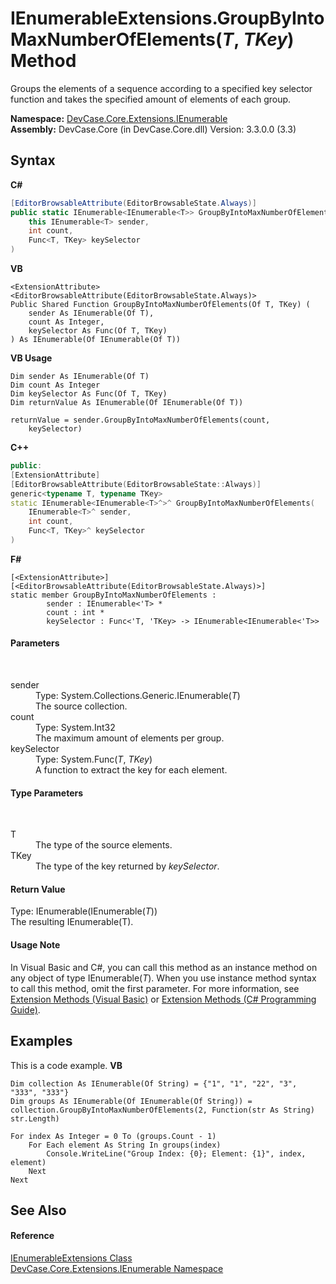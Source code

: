 # IEnumerableExtensions.GroupByIntoMaxNumberOfElements(*T*, *TKey*) Method 
 

Groups the elements of a sequence according to a specified key selector function and takes the specified amount of elements of each group.

**Namespace:**&nbsp;<a href="N_DevCase_Core_Extensions_IEnumerable">DevCase.Core.Extensions.IEnumerable</a><br />**Assembly:**&nbsp;DevCase.Core (in DevCase.Core.dll) Version: 3.3.0.0 (3.3)

## Syntax

**C#**<br />
``` C#
[EditorBrowsableAttribute(EditorBrowsableState.Always)]
public static IEnumerable<IEnumerable<T>> GroupByIntoMaxNumberOfElements<T, TKey>(
	this IEnumerable<T> sender,
	int count,
	Func<T, TKey> keySelector
)

```

**VB**<br />
``` VB
<ExtensionAttribute>
<EditorBrowsableAttribute(EditorBrowsableState.Always)>
Public Shared Function GroupByIntoMaxNumberOfElements(Of T, TKey) ( 
	sender As IEnumerable(Of T),
	count As Integer,
	keySelector As Func(Of T, TKey)
) As IEnumerable(Of IEnumerable(Of T))
```

**VB Usage**<br />
``` VB Usage
Dim sender As IEnumerable(Of T)
Dim count As Integer
Dim keySelector As Func(Of T, TKey)
Dim returnValue As IEnumerable(Of IEnumerable(Of T))

returnValue = sender.GroupByIntoMaxNumberOfElements(count, 
	keySelector)
```

**C++**<br />
``` C++
public:
[ExtensionAttribute]
[EditorBrowsableAttribute(EditorBrowsableState::Always)]
generic<typename T, typename TKey>
static IEnumerable<IEnumerable<T>^>^ GroupByIntoMaxNumberOfElements(
	IEnumerable<T>^ sender, 
	int count, 
	Func<T, TKey>^ keySelector
)
```

**F#**<br />
``` F#
[<ExtensionAttribute>]
[<EditorBrowsableAttribute(EditorBrowsableState.Always)>]
static member GroupByIntoMaxNumberOfElements : 
        sender : IEnumerable<'T> * 
        count : int * 
        keySelector : Func<'T, 'TKey> -> IEnumerable<IEnumerable<'T>> 

```


#### Parameters
&nbsp;<dl><dt>sender</dt><dd>Type: System.Collections.Generic.IEnumerable(*T*)<br />The source collection.</dd><dt>count</dt><dd>Type: System.Int32<br />The maximum amount of elements per group.</dd><dt>keySelector</dt><dd>Type: System.Func(*T*, *TKey*)<br />A function to extract the key for each element.</dd></dl>

#### Type Parameters
&nbsp;<dl><dt>T</dt><dd>The type of the source elements.</dd><dt>TKey</dt><dd>The type of the key returned by *keySelector*.</dd></dl>

#### Return Value
Type: IEnumerable(IEnumerable(*T*))<br />The resulting IEnumerable(T).

#### Usage Note
In Visual Basic and C#, you can call this method as an instance method on any object of type IEnumerable(*T*). When you use instance method syntax to call this method, omit the first parameter. For more information, see <a href="https://docs.microsoft.com/dotnet/visual-basic/programming-guide/language-features/procedures/extension-methods">Extension Methods (Visual Basic)</a> or <a href="https://docs.microsoft.com/dotnet/csharp/programming-guide/classes-and-structs/extension-methods">Extension Methods (C# Programming Guide)</a>.

## Examples
This is a code example. 
**VB**<br />
``` VB
Dim collection As IEnumerable(Of String) = {"1", "1", "22", "3", "333", "333"}
Dim groups As IEnumerable(Of IEnumerable(Of String)) = collection.GroupByIntoMaxNumberOfElements(2, Function(str As String) str.Length)

For index As Integer = 0 To (groups.Count - 1)
    For Each element As String In groups(index)
        Console.WriteLine("Group Index: {0}; Element: {1}", index, element)
    Next
Next
```


## See Also


#### Reference
<a href="T_DevCase_Core_Extensions_IEnumerable_IEnumerableExtensions">IEnumerableExtensions Class</a><br /><a href="N_DevCase_Core_Extensions_IEnumerable">DevCase.Core.Extensions.IEnumerable Namespace</a><br />